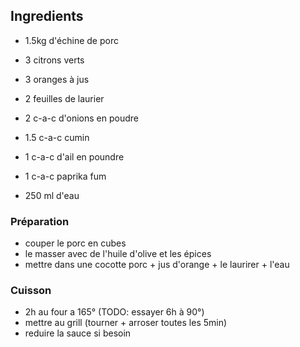 ## Ingredients

- 1.5kg d'échine de porc
- 3 citrons verts
- 3 oranges à jus

- 2 feuilles de laurier

- 2 c-a-c d'onions en poudre
- 1.5 c-a-c cumin
- 1 c-a-c d'ail en poundre
- 1 c-a-c paprika fum
- 250 ml d'eau


### Préparation

- couper le porc en cubes
- le masser avec de l'huile d'olive et les épices
- mettre dans une cocotte porc + jus d'orange + le laurirer + l'eau

### Cuisson

- 2h au four a 165° (TODO: essayer 6h à 90°)
- mettre au grill (tourner + arroser toutes les 5min)
- reduire la sauce si besoin
